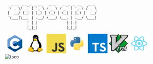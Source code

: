 ```
   ___  __ _ _ __   ___   __ _ _ __   ___ 
  / _ \/ _` | '_ \ / _ \ / _` | '_ \ / _ \
 |  __/ (_| | |_) | (_) | (_| | |_) |  __/
  \___|\__, | .__/ \___/ \__, | .__/ \___|
          | | |             | | |
          |_|_|             |_|_|
```

<p align="left">
  <img src="https://raw.githubusercontent.com/github/explore/f3e22f0dca2be955676bc70d6214b95b13354ee8/topics/c/c.png" alt="c" width="64" height="64"/>
  <img src="https://raw.githubusercontent.com/github/explore/80688e429a7d4ef2fca1e82350fe8e3517d3494d/topics/linux/linux.png" class="rounded mr-3" width="64" height="64" alt="linux">
  <img src="https://raw.githubusercontent.com/github/explore/80688e429a7d4ef2fca1e82350fe8e3517d3494d/topics/javascript/javascript.png" alt="javascript" width="64" height="64"/>
  <img src="https://raw.githubusercontent.com/github/explore/80688e429a7d4ef2fca1e82350fe8e3517d3494d/topics/python/python.png" alt="python" width="64" height="64"/>
  <img src="https://raw.githubusercontent.com/github/explore/80688e429a7d4ef2fca1e82350fe8e3517d3494d/topics/typescript/typescript.png" alt="typescript" width="64" height="64"/>
  <img src="https://raw.githubusercontent.com/github/explore/80688e429a7d4ef2fca1e82350fe8e3517d3494d/topics/vim/vim.png" class="rounded mr-3" width="64" height="64" alt="vim">
  <img src="https://raw.githubusercontent.com/github/explore/80688e429a7d4ef2fca1e82350fe8e3517d3494d/topics/react/react.png" class="rounded mr-3" width="64" height="64" alt="react">
  <img src="https://eqpoqpe.github.io/assets/images/logos/taco-logo.png" class="rounded mr-3" width="64" alt="taco">
</p>

